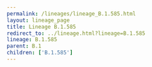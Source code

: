 ```yaml
---
permalink: /lineages/lineage_B.1.585.html
layout: lineage_page
title: Lineage B.1.585
redirect_to: ../lineage.html?lineage=B.1.585
lineage: B.1.585
parent: B.1
children: ['B.1.585']
---
```

